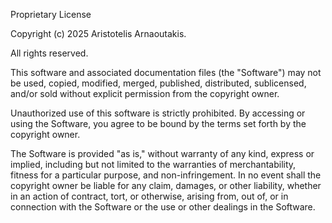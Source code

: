 Proprietary License

Copyright (c) 2025 Aristotelis Arnaoutakis.

All rights reserved.

This software and associated documentation files (the "Software") may not be used, copied, modified, merged, published, distributed, sublicensed, and/or sold without explicit permission from the copyright owner.

Unauthorized use of this software is strictly prohibited. By accessing or using the Software, you agree to be bound by the terms set forth by the copyright owner.

The Software is provided "as is," without warranty of any kind, express or implied, including but not limited to the warranties of merchantability, fitness for a particular purpose, and non-infringement. In no event shall the copyright owner be liable for any claim, damages, or other liability, whether in an action of contract, tort, or otherwise, arising from, out of, or in connection with the Software or the use or other dealings in the Software.
